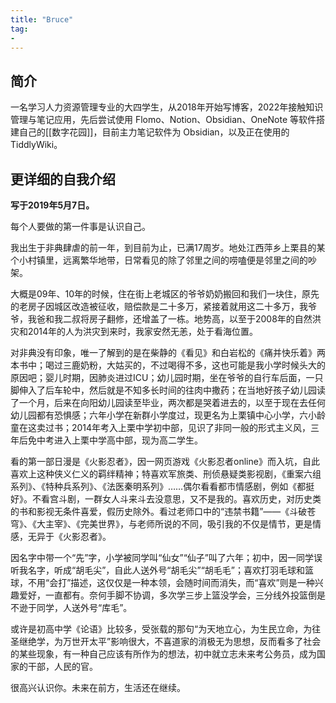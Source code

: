 ```yaml
---
title: "Bruce"
tag:
- 
---
```

## 简介
一名学习人力资源管理专业的大四学生，从2018年开始写博客，2022年接触知识管理与笔记应用，先后尝试使用 Flomo、Notion、Obsidian、OneNote 等软件搭建自己的[[数字花园]]，目前主力笔记软件为 Obsidian，以及正在使用的 TiddlyWiki。

## 更详细的自我介绍

**写于2019年5月7日。**

每个人要做的第一件事是认识自己。

我出生于非典肆虐的前一年，到目前为止，已满17周岁。地处江西萍乡上栗县的某个小村镇里，远离繁华地带，日常看见的除了邻里之间的唠嗑便是邻里之间的吵架。

大概是09年、10年的时候，住在街上老城区的爷爷奶奶搬回和我们一块住，原先的老房子因城区改造被征收，赔偿款是二十多万，紧接着就用这二十多万，我爷爷，我爸和我二叔将房子翻修，还增盖了一栋。地势高，以至于2008年的自然洪灾和2014年的人为洪灾到来时，我家安然无恙，处于看海位置。

对非典没有印象，唯一了解到的是在柴静的《看见》和白岩松的《痛并快乐着》两本书中；喝过三鹿奶粉，大姑买的，不过喝得不多，这也可能是我小学时候头大的原因吧；婴儿时期，因肺炎进过ICU；幼儿园时期，坐在爷爷的自行车后面，一只脚伸入了后车轮中，然后就是不知多长时间的往肉中撒药；在当地好孩子幼儿园读了一个月，后来在向阳幼儿园读至毕业，两次都是哭着进去的，以至于现在去任何幼儿园都有恐惧感；六年小学在新群小学度过，现更名为上栗镇中心小学，六小龄童在这卖过书；2014年考入上栗中学初中部，见识了非同一般的形式主义风，三年后免中考进入上栗中学高中部，现为高二学生。

看的第一部日漫是《火影忍者》，因一网页游戏《火影忍者online》而入坑，自此喜欢上这种侠义仁义的羁绊精神；特喜欢军旅类、刑侦悬疑类影视剧，《重案六组系列》、《特种兵系列》、《法医秦明系列》……偶尔看看都市情感剧，例如《都挺好》。不看宫斗剧，一群女人斗来斗去没意思，又不是我的。喜欢历史，对历史类的书和影视无条件喜爱，假历史除外。看过老师口中的“违禁书籍”——《斗破苍穹》、《大主宰》、《完美世界》，与老师所说的不同，吸引我的不仅是情节，更是情感，无异于《火影忍者》。

因名字中带一个“先”字，小学被同学叫“仙女”“仙子”叫了六年；初中，因一同学误听我名字，听成“胡毛尖”，自此人送外号“胡毛尖”“胡毛毛”；喜欢打羽毛球和篮球，不用“会打”描述，这仅仅是一种本领，会随时间而消失，而“喜欢”则是一种兴趣爱好，一直都有。奈何手脚不协调，多次学三步上篮没学会，三分线外投篮倒是不逊于同学，人送外号“库毛”。

或许是初高中学《论语》比较多，受张载的那句“为天地立心，为生民立命，为往圣继绝学，为万世开太平”影响很大，不喜道家的消极无为思想，反而看多了社会的某些现象，有一种自己应该有所作为的想法，初中就立志未来考公务员，成为国家的干部，人民的官。

很高兴认识你。未来在前方，生活还在继续。